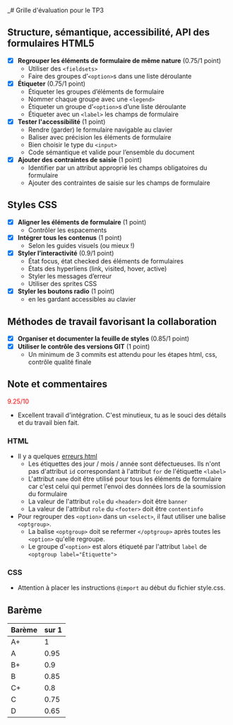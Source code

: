 _# Grille d'évaluation pour le TP3
## Structure, sémantique, accessibilité, API des formulaires HTML5
- [X] __Regrouper les éléments de formulaire de même nature__ (0.75/1 point)
    - Utiliser des `<fieldsets>`
    - Faire des groupes d’`<option>`s dans une liste déroulante
- [X] __Étiqueter__ (0.75/1 point)
    - Étiqueter les groupes d’éléments de formulaire
    - Nommer chaque groupe avec une `<legend>`
    - Étiqueter un groupe d’`<option>`s d’une liste déroulante
    - Étiqueter avec un `<label>` les champs de formulaire
- [X] __Tester l'accessibilité__ (1 point)
    - Rendre (garder) le formulaire navigable au clavier
    - Baliser avec précision les éléments de formulaire
    - Bien choisir le type du `<input>`
    - Code sémantique et valide pour l’ensemble du document
- [X] __Ajouter des contraintes de saisie__ (1 point)
    - Identifier par un attribut approprié les champs obligatoires du formulaire
    - Ajouter des contraintes de saisie sur les champs de formulaire

## Styles CSS
- [X] __Aligner les éléments de formulaire__ (1 point)
    - Contrôler les espacements
- [X] __Intégrer tous les contenus__  (1 point)
    - Selon les guides visuels (ou mieux !)
- [X] __Styler l’interactivité__  (0.9/1 point)
    - État focus, état checked des éléments de formulaires
    - États des hyperliens (link, visited, hover, active)
    - Styler les messages d’erreur
    - Utiliser des sprites CSS
- [X] __Styler les boutons radio__  (1 point)
    - en les gardant accessibles au clavier

## Méthodes de travail favorisant la collaboration
- [X] __Organiser et documenter la feuille de styles__  (0.85/1 point)
- [X] __Utiliser le contrôle des versions GIT__  (1 point)
    - Un minimum de 3 commits est attendu pour les étapes html, css, contrôle qualité finale



## Note et commentaires
<span style='color:red'> 9.25/10 </span>
- Excellent travail d'intégration. C'est minutieux, tu as le souci des détails et du travail bien fait.

### HTML
- Il y a quelques [erreurs html](images/erreurs-html.png)
  - Les étiquettes des jour / mois / année sont défectueuses.
Ils n'ont pas d'attribut `id` correspondant à l'attribut `for` de l'étiquette `<label>`
  - L'attribut `name` doit être utilisé pour tous les éléments de formulaire car c'est celui qui permet l'envoi des données lors de la soumission du formulaire
  - La valeur de l'attribut `role` du `<header>` doit être `banner`
  - La valeur de l'attribut `role` du `<footer>` doit être `contentinfo`
- Pour regrouper des `<option>` dans un `<select>`, il faut utiliser une balise `<optgroup>`.
  - La balise `<optgroup>` doit se refermer `</optgroup>` après toutes les `<option>` qu'elle regroupe.
  - Le groupe d'`<option>` est alors étiqueté par l'attribut `label` de `<optgroup label="Étiquette">`

### CSS
- Attention à placer les instructions `@import` au début du fichier style.css. 

## Barème
| Barème | sur 1 |
|--------|-------|
| A+     | 1     |
| A      | 0.95  |
| B+     | 0.9   |
| B      | 0.85  |
| C+     | 0.8   |
| C      | 0.75  |
| D      | 0.65  |_
